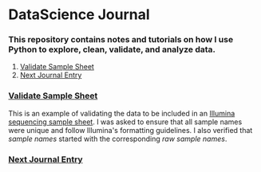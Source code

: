 # DataScience Journal
### This repository contains notes and tutorials on how I use Python to explore, clean, validate, and analyze data.

1. [Validate Sample Sheet](#validat-sample-sheet)
1. [Next Journal Entry](#next-journal-entry)

### [Validate Sample Sheet](VerifyCSV.ipynb)

This is an example of validating the data to be included in an [Illumina sequencing sample sheet](https://www.illumina.com/content/dam/illumina-marketing/documents/products/technotes/sequencing-sheet-format-specifications-technical-note-970-2017-004.pdf).  I was asked to ensure that all sample names were unique and follow Illumina's formatting guidelines. I also verified that *sample names* started with the corresponding *raw sample names*.

### [Next Journal Entry](https://www.seanbeagle.com)

